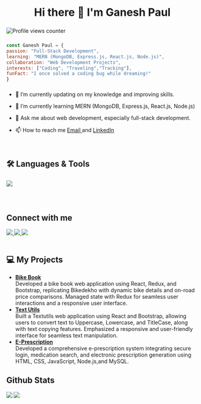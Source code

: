 <h1 align="center">Hi there 👋 I'm Ganesh Paul</h1>

###

<p align="left"></p>

![Profile views counter](https://komarev.com/ghpvc/?username=GaneshPaul9545&&style=flat-square) 
###

  ```javascript 
  const Ganesh Paul = {
  passion: "Full-Stack Development",
  learning: "MERN (MongoDB, Express.js, React.js, Node.js)",
  collaboration: "Web Development Projects",
  interests: ["Coding", "Traveling","Tracking"],
  funFact: "I once solved a coding bug while dreaming!"
  }
   ```
###

  

- 🔭 I’m currently updating on my knowledge and improving skills.  
  

- 🌱 I’m currently learning MERN (MongoDB, Express.js, React.js, Node.js)  
  

- 💬 Ask me about web development, especially full-stack development.  
  

- 📫 How to reach me [Email ](mailto:Ganeshpaul6019@gmail.com) and  [LinkedIn ](https://www.linkedin.com/in/ganesh-paul-298585320/)  
  

<br/>  


<h2 align="left">🛠️ Languages & Tools</h2>

###

<div align="left">
    <a href="https://skillicons.dev">
    <img src="https://skillicons.dev/icons?i=html,css,javascript,react,mongodb,express,bootstrap,git,github" />
  </a>
          
</div>

###
<br/>  


## Connect with me  
<div align="left">
<a href="mailto:Ganeshpaul6019@gmail.com " target="_blank">
   <img src="https://skillicons.dev/icons?i=gmail" />
  </a>
<a href="https://www.linkedin.com/in/ganesh-paul-298585320/" target="_blank">
 <img src="https://skillicons.dev/icons?i=instagram" />
 </a>
<a href="https://www.instagram.com/its_gxnu_96k/" target="_blank">
 <img src="https://skillicons.dev/icons?i=linkedin" />
 
</a>  
  
</div>
<br/>  

###

<h2 align="left">💻 My Projects</h2>
<ul>
  <li> <a href="https://bikebook.vercel.app/"><b>Bike Book</b></a> <br>Developed a bike book web application using React, Redux, and Bootstrap, replicating Bikedekho with dynamic bike details and on-road price comparisons. Managed state with Redux for seamless user interactions and a responsive user interface.</li>
  <li> <a href="https://text-utils-five-silk.vercel.app/"><b>Text Utils</b></a> <br>Built a Textutils web application using React and Bootstrap, allowing users to convert text to Uppercase, Lowercase, and TitleCase, along with text copying features. Emphasized a responsive and user-friendly interface for seamless text manipulation.</li>
  <li> <a href="https://github.com/PratikKapadi/E-Prescription"><b>E-Prescription</b></a> <br>Developed a comprehensive e-prescription system integrating secure login, medication
search, and electronic prescription generation using HTML, CSS, JavaScript, Node.js,and MySQL.</li>

</ul>

###
## Github Stats  
<img src="https://github-readme-stats.vercel.app/api?username=GaneshPaul9545&theme=outrun&show_icons=true" align="left" />       <img src="https://github-readme-stats.vercel.app/api/top-langs/?username=GaneshPaul9545&theme=outrun&show_icons=true&layout=compact" align="center" />


<br/>  
